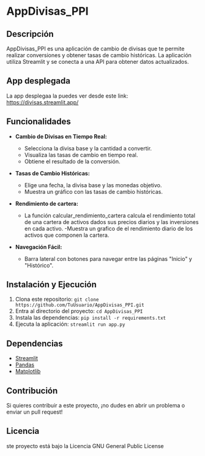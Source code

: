 # AppDivisas_PPI

## Descripción
AppDivisas_PPI es una aplicación de cambio de divisas que te permite realizar conversiones y obtener tasas de cambio históricas. La aplicación utiliza Streamlit y se conecta a una API para obtener datos actualizados.

## App desplegada
La app desplegaa la puedes ver desde este link: https://divisas.streamlit.app/

## Funcionalidades
- **Cambio de Divisas en Tiempo Real:**
  - Selecciona la divisa base y la cantidad a convertir.
  - Visualiza las tasas de cambio en tiempo real.
  - Obtiene el resultado de la conversión.

- **Tasas de Cambio Históricas:**
  - Elige una fecha, la divisa base y las monedas objetivo.
  - Muestra un gráfico con las tasas de cambio históricas.
- **Rendimiento de cartera:**
  - La función calcular_rendimiento_cartera calcula  el rendimiento total de una cartera de activos dados sus precios diarios y las inversiones en cada activo.
  -Muestra un grafico de el rendimiento diario de los activos que componen la cartera.

- **Navegación Fácil:**
  - Barra lateral con botones para navegar entre las páginas "Inicio" y "Histórico".

## Instalación y Ejecución
1. Clona este repositorio: `git clone https://github.com/TuUsuario/AppDivisas_PPI.git`
2. Entra al directorio del proyecto: `cd AppDivisas_PPI`
3. Instala las dependencias: `pip install -r requirements.txt`
4. Ejecuta la aplicación: `streamlit run app.py`

## Dependencias
- [Streamlit](https://streamlit.io/)
- [Pandas](https://pandas.pydata.org/)
- [Matplotlib](https://matplotlib.org/)

## Contribución
Si quieres contribuir a este proyecto, ¡no dudes en abrir un problema o enviar un pull request!

## Licencia
ste proyecto está bajo la Licencia GNU General Public License